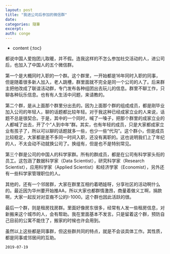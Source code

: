 ```yaml
---
layout: post
title: "我进公司后参加的微信群"
date:
categories: 隨筆
excerpt:
auth: conge
---
```

* content
{:toc}

都说中国人爱抱团儿取暖，并不假。连我这样的不怎么参加社交活动的人，进公司后，也加入了中国人的五个微信群。

第一个是大概同时入职的一个群。这个群里，一开始都是16年同时入职的同事，但是随着很多新人加入，老人跳槽，群里面就不完全是同一个公司的人了。后来群主把他改成了联谊活动群，专门发布各种组团出去玩儿的信息。群里不聊工作，只聊各种玩乐信息。也有有人生活中问题，来请教的。

第二个群，是从上面那个群里分出去的。因为上面那个群的组成成员，都是刚毕业加入公司的年轻人，聊的话题都比较年轻。对于我这种已经成家立业的人来说，话题不总是很契合。于是，其中的一个同时，喊了一嗓子，把那个群里的成家立业的人都喊了出去，开了个“人到中年”群。其实，也有年轻的成员，只是大家都成家立业有孩子了，所以可以聊的话题就多一些，也少一些“代沟”。这个群小，但是成员比较稳定，大家都是差不多同一时间入职，还没有离职的。这也说明我们上了年纪的人，不太会动不动就换公司了。换组有，但是也不是特别常见。

第三个群是公司的中国人的科学家群。所有的群成员，都是在公司有科学家头衔的员工。这包涵了数据科学家（Data Scientist），研究科学家（Research Scientist），应用科学家（Applied Scientist）和经济学家（Economist），另外还有一些科学家管理职位的人。

其他的，还有一个邻居群，大家在群里互相约着晒娃呀，分享社区的活动啊什么的。最近因为华州要开始推AA，所以大家也都群情激昂，商量着做义工啊，捐款啊，大家一起反对对亚裔不公的I-1000。这个群也因此活跃的很。

最后一个群，则是租房找房群。里面好像房东很多，经常有人发一些租房信息，对新搬来这个城市的人，会有帮助。我在里面基本不发言。只是留着这个群，预防自己目前的公寓不能住了，搬家的时候也许会用到。

虽然以上这些都是同事群，但这些群共同的特点，就是不会谈具体工作。其性质，都是同事或邻居间的互助。

```
2019-07-19
```
